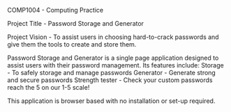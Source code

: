 COMP1004 - Computing Practice


Project Title - Password Storage and Generator


Project Vision - To assist users in choosing hard-to-crack passwords and give them the tools to create and store them.

Password Storage and Generator is a single page application designed to assist users with their password management. Its features include: 
Storage - To safely storage and manage passwords
Generator - Generate strong and secure passwords
Strength tester - Check your custom passwords reach the 5 on our 1-5 scale!

This application is browser based with no installation or set-up required.


